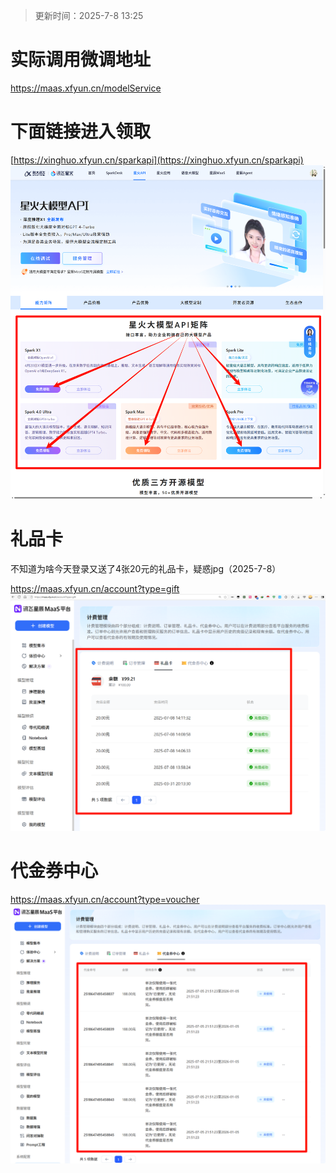 >更新时间：2025-7-8 13:25

# 实际调用微调地址
https://maas.xfyun.cn/modelService

# 下面链接进入领取
[https://xinghuo.xfyun.cn/sparkapi](https://xinghuo.xfyun.cn/sparkapi)
![image](assets/星火API.png)
# 礼品卡
不知道为啥今天登录又送了4张20元的礼品卡，疑惑jpg（2025-7-8）

https://maas.xfyun.cn/account?type=gift
![image](assets/讯飞礼品卡.png)

# 代金券中心
https://maas.xfyun.cn/account?type=voucher
![image](assets/讯飞代金券中心.png)